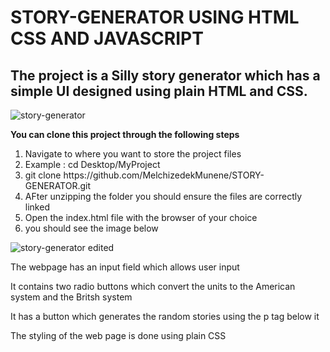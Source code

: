 ﻿# STORY-GENERATOR USING HTML CSS AND JAVASCRIPT
<h2>The project is a Silly story generator which has a simple UI designed using plain HTML and CSS.</h2>

<img>![story-generator](https://github.com/user-attachments/assets/7345abec-9464-4ce9-b6b1-8448756e0ba6)

<strong>You can clone this project through the following steps</strong>
<ol>
  <li>Navigate to where you want to store the project files</li>
  <li>Example : cd Desktop/MyProject </li>
  <li> git clone https://github.com/MelchizedekMunene/STORY-GENERATOR.git</li>
  <li>AFter unzipping the folder you should ensure the files are correctly linked</li>
  <li>Open the index.html file with the browser of your choice</li>
  <li>you should see the image below</li>
</ol>

<img>![story-generator edited](https://github.com/user-attachments/assets/ee33da90-412f-422e-88d1-1a875fb8472e)

The webpage has an input field which allows user input

It contains two radio buttons which convert the units to the American system and the Britsh system

It has a button which generates the random stories using the p tag below it 

The styling of the web page is done using plain CSS
